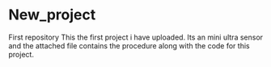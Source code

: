 # New_project
First repository
This the first project i have uploaded.
Its an mini ultra sensor and the attached file contains the procedure along with the code for this project.

